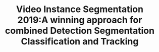 ---
title: "Video Instance Segmentation 2019:A winning approach for combined Detection Segmentation Classification and Tracking"
year: 2019
pdf_url: "publications/2019/YouTube-VIS2019.pdf"
category: "vision"
author_list: "Jonathon Luiten, Philip H.S. Torr, Bastian Leibe"
grant: "MURI"
pub_in: "The 2nd Large-scale Video Object Segmentation Challenge: International Conference on Computer Vision Workshop (ICCVW)"
---